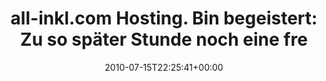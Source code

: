 ---
retweeted: false
source: <a href="http://termtter.org/" rel="nofollow">Termtter</a>
entities:
  hashtags: []
  symbols: []
  user_mentions: []
  urls: []
display_text_range:
- '0'
- '123'
favorite_count: '1'
id_str: '18635807401'
truncated: false
retweet_count: '2'
id: '18635807401'
created_at: Thu Jul 15 22:25:41 +0000 2010
favorited: false
full_text: 'all-inkl.com Hosting. Bin begeistert: Zu so später Stunde noch eine freundliche
  und persönliche Supportabwicklung. Respekt.'
lang: de
tags:
- pesos/twitter
date: '2010-07-15T22:25:41+00:00'
src: https://twitter.com/bascht/status/18635807401
original_url: https://twitter.com/bascht/status/18635807401
type: twitter_tweet
text: 'all-inkl.com Hosting. Bin begeistert: Zu so später Stunde noch eine freundliche
  und persönliche Supportabwicklung. Respekt.'
title: 'all-inkl.com Hosting. Bin begeistert: Zu so später Stunde noch eine fre'

---